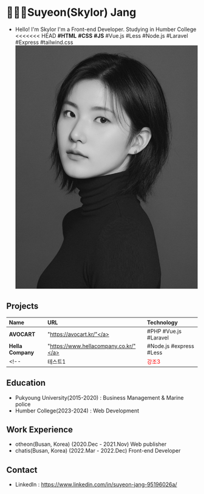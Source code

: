 # 🙋🏻‍♀️Suyeon(Skylor) Jang
- Hello! I'm Skylor
I'm a Front-end Developer.
Studying in Humber College
<<<<<<< HEAD
**#HTML** **#CSS** **#JS** #Vue.js #Less #Node.js #Laravel #Express #tailwind.css
![my_img](./_readme/my_img.jpeg)
## Projects
|Name|URL|Technology|
|:---|:---|:---|
|**AVOCART**|"https://avocart.kr/"</a>|#PHP #Vue.js #Laravel|
|**Hella Company**|"https://www.hellacompany.co.kr/"</a>|#Node.js #express #Less|
<!-- |테스트1|<span style="color:red">강조3</span>|테스트3| -->

## Education
- Pukyoung University(2015-2020) : Business Management & Marine police
- Humber College(2023-2024) : Web Development
## Work Experience
- otheon(Busan, Korea) (2020.Dec - 2021.Nov)
    Web publisher
- chatis(Busan, Korea) (2022.Mar - 2022.Dec)
    Front-end Developer
## Contact
- LinkedIn : https://www.linkedin.com/in/suyeon-jang-95196026a/

